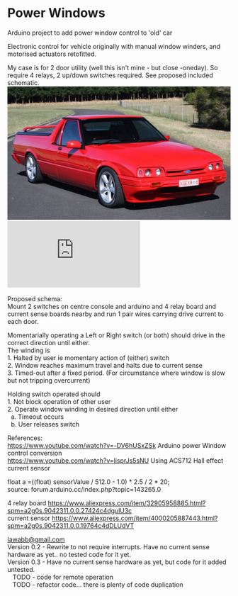 #  Power Windows 
Arduino project to add power window control to 'old' car

Electronic control for vehicle originally with manual window winders,
and motorised actuators retofitted.

My case is for 2 door utility (well this isn't mine - but close -oneday). So require 4 relays, 2 up/down switches required.
See proposed included schematic.  
 ![XR6XG.png](XR6XG.png)
  ![Schem.pdf](https://github.com/lawabb/PowerWindows/blob/master/Schematic_Power%20Windows_Sheet_1_20191224233008.pdf)

Proposed schema:  
Mount 2 switches on centre console and arduino and 4 relay board and current sense boards nearby and run 1 pair wires 
  carrying drive current to each door.
  
  Momentarially operating a Left or Right switch (or both) should drive in the correct direction until either.  
  The winding is  
    1. Halted by user  ie momentary action of (either) switch  
    2. Window reaches maximum travel and halts due to current   sense  
    3. Timed-out after a fixed period. (For circumstance where window is slow but not tripping overcurrent)  
    
  Holding switch operated should  
    1. Not block operation of other user  
    2. Operate window winding in desired direction until either  
      &nbsp;&nbsp;a. Timeout occurs  
      &nbsp;&nbsp;b. User releases switch  
      
References:  
  https://www.youtube.com/watch?v=-DV6hUSxZSk   Arduino power Window control conversion  
  https://www.youtube.com/watch?v=lisprJs5sNU   Using ACS712 Hall effect current sensor  
   
  float a =((float) sensorValue / 512.0 - 1.0) * 2.5 / 2 * 20;  
  source: forum.arduino.cc/index.php?topic=143265.0  
   
  4 relay board https://www.aliexpress.com/item/32905958885.html?spm=a2g0s.9042311.0.0.27424c4dgulU3c  
  current sensor https://www.aliexpress.com/item/4000205887443.html?spm=a2g0s.9042311.0.0.19764c4dDLUdVT
   
lawabb@gmail.com  
Version 0.2  - Rewrite to not require interrupts. Have no current sense hardware as yet.. no tested code for it yet.  
Version 0.3  - Have no current sense hardware as yet, but code for it added untested.  
&nbsp;&nbsp; TODO - code for remote operation  
&nbsp;&nbsp; TODO - refactor code... there is plenty of code duplication  